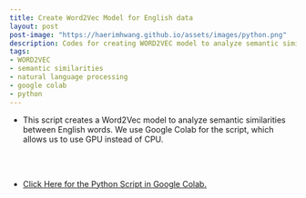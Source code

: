 ```yaml
---
title: Create Word2Vec Model for English data
layout: post
post-image: "https://haerimhwang.github.io/assets/images/python.png"
description: Codes for creating WORD2VEC model to analyze semantic similarities between English words
tags:
- WORD2VEC 
- semantic similarities
- natural language processing
- google colab
- python
---
```


* This script creates a Word2Vec model to analyze semantic similarities between English words. We use Google Colab for the script, which allows us to use GPU instead of CPU.
<br>
<br>

* [Click Here for the Python Script in Google Colab.](https://colab.research.google.com/drive/1cHaTykJf9-DqBaoDdNRnUG2cs5lx15Tf?usp=sharing)
<br>
<br>
    
